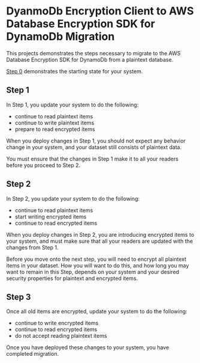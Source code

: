 # DyanmoDb Encryption Client to AWS Database Encryption SDK for DynamoDb Migration

This projects demonstrates the steps necessary
to migrate to the AWS Database Encryption SDK for DynamoDb
from a plaintext database.

[Step 0](Desktop/workplace/aws-dynamodb-encryption-dafny/Examples/runtimes/java/Migration/PlaintextToAWSDBE/DDBEC/README.md) demonstrates the starting state for your system.

## Step 1

In Step 1, you update your system to do the following:
- continue to read plaintext items
- continue to write plaintext items
- prepare to read encrypted items

When you deploy changes in Step 1,
you should not expect any behavior change in your system,
and your dataset still consists of plaintext data.

You must ensure that the changes in Step 1 make it to all your readers before you proceed to Step 2.

## Step 2

In Step 2, you update your system to do the following:
- continue to read plaintext items
- start writing encrypted items
- continue to read encrypted items

When you deploy changes in Step 2,
you are introducing encrypted items to your system,
and must make sure that all your readers are updated with the changes from Step 1.

Before you move onto the next step, you will need to encrypt all plaintext items in your dataset.
How you will want to do this, and how long you may want to remain in this Step,
depends on your system and your desired security properties for plaintext and encrypted items.

## Step 3

Once all old items are encrypted,
update your system to do the following:
- continue to write encrypted items
- continue to read encrypted items
- do not accept reading plaintext items

Once you have deployed these changes to your system, you have completed migration.
